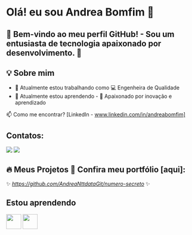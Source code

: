 # Olá! eu sou Andrea Bomfim 👋

## 🔭 Bem-vindo ao meu perfil GitHub! - Sou um entusiasta de tecnologia apaixonado por desenvolvimento. 🚀  

## 💡 Sobre mim 
- 🔭 Atualmente estou trabalhando como 💻 Engenheira de Qualidade
- 🌱 Atualmente estou aprendendo - 🎯 Apaixonado por inovação e aprendizado

📫 Como me encontrar? [LinkedIn - www.linkedin.com/in/andreabomfim]

## Contatos:
<div>
<a href = "mailto:andrea.bomfim@gmail.com"><img loading="lazy" src="https://img.shields.io/badge/Gmail-D14836?style=for-the-badge&logo=gmail&logoColor=white" target="_blank"></a>
<a href="https://www.linkedin.com/in/andreabomfim" target="_blank"><img loading="lazy" src="https://img.shields.io/badge/-LinkedIn-%230077B5?style=for-the-badge&logo=linkedin&logoColor=white" target="_blank"></a>   
</div>
  
## 🔥 Meus Projetos  🔭 Confira meu portfólio [aqui]:

✨ _https://github.com/AndreaNttdataGit/numero-secreto_ ✨

## Estou aprendendo
<img loading="lazy" src="https://cdn.jsdelivr.net/gh/devicons/devicon/icons/java/java-original.svg" width="40" height="40"/> <img loading="lazy" src="https://cdn.jsdelivr.net/gh/devicons/devicon/icons/git/git-original.svg" width="40" height="40"/>
